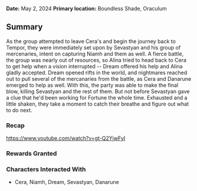 **Date:** May 2, 2024
**Primary location:** Boundless Shade, Oraculum

## Summary

As the group attempted to leave Cera's and begin the journey back to Tempor, they were immediately set upon by Sevastyan and his group of mercenaries, intent on capturing Niamh and them as well. A fierce battle, the group was nearly out of resources, so Alina tried to head back to Cera to get help when a vision interrupted -- Dream offered his help and Alina gladly accepted. Dream opened rifts in the world, and nightmares reached out to pull several of the mercanaries from the battle, as Cera and Danarune emerged to help as well. With this, the party was able to make the final blow, killing Sevastyan and the rest of them. But not before Sevastyan gave a clue that he'd been working for Fortune the whole time. Exhausted and a little shaken, they take a moment to catch their breathe and figure out what to do next.

### Recap

https://www.youtube.com/watch?v=gt-Q2YjwFyI

### Rewards Granted

### Characters Interacted With

- Cera, Niamh, Dream, Sevastyan, Danarune